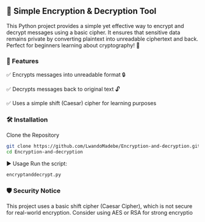 ## 🔐 Simple Encryption & Decryption Tool
This Python project provides a simple yet effective way to encrypt and decrypt messages using a basic cipher. It ensures that sensitive data remains private by converting plaintext into unreadable ciphertext and back. Perfect for beginners learning about cryptography! 🚀

### 📌 Features
✅ Encrypts messages into unreadable format 🔒

✅ Decrypts messages back to original text 🔓

✅ Uses a simple shift (Caesar) cipher for learning purposes

### 🛠️ Installation

Clone the Repository
```sh
git clone https://github.com/LwandoMadebe/Encryption-and-decryption.git
cd Encryption-and-decryption
```

▶️ Usage
Run the script:
```sh
encryptanddecrypt.py
```

### 🛡️ Security Notice
This project uses a basic shift cipher (Caesar Cipher), which is not secure for real-world encryption. Consider using AES or RSA for strong encryptio
